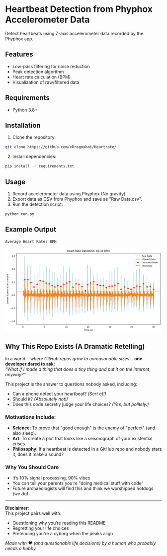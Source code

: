 # Heartbeat Detection from Phyphox Accelerometer Data

Detect heartbeats using Z-axis accelerometer data recorded by the Phyphox app.

## Features
- Low-pass filtering for noise reduction
- Peak detection algorithm
- Heart rate calculation (BPM)
- Visualization of raw/filtered data

## Requirements
- Python 3.8+

## Installation
1. Clone the repository:
```bash
git clone https://github.com/xDragoxboi/Heartrate/
```

2. Install dependencies:
```bash
pip install -r requirements.txt
```
## Usage
1. Record accelerometer data using Phyphox (No gravity)
2. Export data as CSV from Phyphox and save as "Raw Data.csv".
3. Run the detection script:
```bash
python run.py
```


## Example Output
```
Average Heart Rate: BPM
```
![Sample Visualization](images/Output.png)



## Why This Repo Exists (A Dramatic Retelling)

In a world... *where GitHub repos grow to unreasonable sizes*... **one developer dared to ask**:  
*"What if I made a thing that does a tiny thing and put it on the internet anyway?"*  

This project is the answer to questions nobody asked, including:  
- Can a phone detect your heartbeat? *(Sort of!)*  
- Should it? *(Absolutely not!)*  
- Does this code secretly judge your life choices? *(Yes, but politely.)*  

### Motivations Include:
- **Science**: To prove that "good enough" is the enemy of "perfect" (and also sleep).  
- **Art**: To create a plot that looks like a seismograph of your existential crises.  
- **Philosophy**: If a heartbeat is detected in a GitHub repo and nobody stars it, does it make a sound?  

### Why You Should Care
- It’s 10% signal processing, 90% vibes  
- You can tell your parents you’re "doing medical stuff with code"  
- Future archaeologists will find this and think we worshipped hotdogs *(we do)*  

---

**Disclaimer**:  
This project pairs well with:  
- Questioning why you’re reading this README  
- Regretting your life choices  
- Pretending you’re a cyborg when the peaks align  

*Made with ❤️ (and questionable life decisions) by a human who probably needs a hobby.*  
